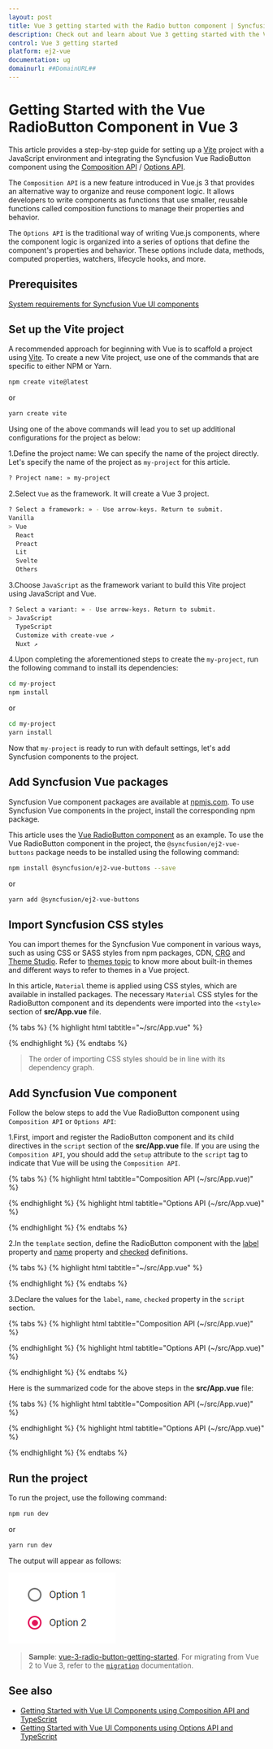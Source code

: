 ```yaml
---
layout: post
title: Vue 3 getting started with the Radio button component | Syncfusion
description: Check out and learn about Vue 3 getting started with the Vue RadioButton component of Syncfusion Essential JS 2 and more details.
control: Vue 3 getting started
platform: ej2-vue
documentation: ug
domainurl: ##DomainURL##
---
```


# Getting Started with the Vue RadioButton Component in Vue 3

This article provides a step-by-step guide for setting up a [Vite](https://vitejs.dev/) project with a JavaScript environment and integrating the Syncfusion Vue RadioButton component using the [Composition API](https://vuejs.org/guide/introduction.html#composition-api) / [Options API](https://vuejs.org/guide/introduction.html#options-api).

The `Composition API` is a new feature introduced in Vue.js 3 that provides an alternative way to organize and reuse component logic. It allows developers to write components as functions that use smaller, reusable functions called composition functions to manage their properties and behavior.

The `Options API` is the traditional way of writing Vue.js components, where the component logic is organized into a series of options that define the component's properties and behavior. These options include data, methods, computed properties, watchers, lifecycle hooks, and more.

## Prerequisites

[System requirements for Syncfusion Vue UI components](https://ej2.syncfusion.com/vue/documentation/system-requirements/)

## Set up the Vite project

A recommended approach for beginning with Vue is to scaffold a project using [Vite](https://vitejs.dev/). To create a new Vite project, use one of the commands that are specific to either NPM or Yarn.

```bash
npm create vite@latest
```

or

```bash
yarn create vite
```

Using one of the above commands will lead you to set up additional configurations for the project as below:

1.Define the project name: We can specify the name of the project directly. Let's specify the name of the project as `my-project` for this article.

```bash
? Project name: » my-project
```

2.Select `Vue` as the framework. It will create a Vue 3 project.

```bash
? Select a framework: » - Use arrow-keys. Return to submit.
Vanilla
> Vue
  React
  Preact
  Lit
  Svelte
  Others
```

3.Choose `JavaScript` as the framework variant to build this Vite project using JavaScript and Vue.

```bash
? Select a variant: » - Use arrow-keys. Return to submit.
> JavaScript
  TypeScript
  Customize with create-vue ↗
  Nuxt ↗
```

4.Upon completing the aforementioned steps to create the `my-project`, run the following command to install its dependencies:

```bash
cd my-project
npm install
```

or

```bash
cd my-project
yarn install
```

Now that `my-project` is ready to run with default settings, let's add Syncfusion components to the project.

## Add Syncfusion Vue packages

Syncfusion Vue component packages are available at [npmjs.com](https://www.npmjs.com/search?q=ej2-vue). To use Syncfusion Vue components in the project, install the corresponding npm package.

This article uses the [Vue RadioButton component](https://www.syncfusion.com/vue-components/vue-radio-button) as an example. To use the Vue RadioButton component in the project, the `@syncfusion/ej2-vue-buttons` package needs to be installed using the following command:

```bash
npm install @syncfusion/ej2-vue-buttons --save
```

or

```bash
yarn add @syncfusion/ej2-vue-buttons
```

## Import Syncfusion CSS styles

You can import themes for the Syncfusion Vue component in various ways, such as using CSS or SASS styles from npm packages, CDN, [CRG](https://ej2.syncfusion.com/javascript/documentation/common/custom-resource-generator/) and [Theme Studio](https://ej2.syncfusion.com/vue/documentation/appearance/theme-studio/). Refer to [themes topic](https://ej2.syncfusion.com/vue/documentation/appearance/theme/) to know more about built-in themes and different ways to refer to themes in a Vue project.

In this article, `Material` theme is applied using CSS styles, which are available in installed packages. The necessary `Material` CSS styles for the RadioButton component and its dependents were imported into the `<style>` section of **src/App.vue** file.

{% tabs %}
{% highlight html tabtitle="~/src/App.vue" %}

<style>
@import "../node_modules/@syncfusion/ej2-base/styles/material.css";
@import "../node_modules/@syncfusion/ej2-vue-buttons/styles/material.css";
</style>

{% endhighlight %}
{% endtabs %}

> The order of importing CSS styles should be in line with its dependency graph.
## Add Syncfusion Vue component

Follow the below steps to add the Vue RadioButton component using `Composition API` or `Options API`:

  1.First, import and register the RadioButton component and its child directives in the `script` section of the **src/App.vue** file. If you are using the `Composition API`, you should add the `setup` attribute to the `script` tag to indicate that Vue will be using the `Composition API`.

{% tabs %}
{% highlight html tabtitle="Composition API (~/src/App.vue)" %}

<script setup>
  import { RadioButtonComponent as EjsRadiobutton } from "@syncfusion/ej2-vue-buttons";
</script>

{% endhighlight %}
{% highlight html tabtitle="Options API (~/src/App.vue)" %}

<script>
import { RadioButtonComponent } from "@syncfusion/ej2-vue-buttons";
//Component registration
export default {
  name: "App",
  components: {
    "ejs-radiobutton": RadioButtonComponent
  }
}
</script>

{% endhighlight %}
{% endtabs %}

2.In the `template` section, define the RadioButton component with the [label](https://helpej2.syncfusion.com/vue/documentation/api/radio-button#label) property and [name](https://helpej2.syncfusion.com/vue/documentation/api/radio-button#name) property and [checked](https://helpej2.syncfusion.com/vue/documentation/api/radio-button#checked) definitions.

{% tabs %}
{% highlight html tabtitle="~/src/App.vue" %}

<template>
  <ul>
    <li><ejs-radiobutton label='Label1' name='name'></ejs-radiobutton></li>
    <li><ejs-radiobutton label='Label2' name='name' checked="isChecked"></ejs-radiobutton></li>
  </ul>
</template>

{% endhighlight %}
{% endtabs %}

3.Declare the values for the `label`, `name`, `checked` property in the `script` section.

{% tabs %}
{% highlight html tabtitle="Composition API (~/src/App.vue)" %}

<script setup>
const Label1 = "Option 1"; 
const Label2 = "Option 2";
const name = "default";
bool isChecked = true;
</script>

{% endhighlight %}
{% highlight html tabtitle="Options API (~/src/App.vue)" %}

<script>
data() {
  return {
    Label1 = "Option 1"; 
    Label2 = "Option 2";
    name = "default";
    isChecked = true;
  };
}
</script>

{% endhighlight %}
{% endtabs %}

Here is the summarized code for the above steps in the **src/App.vue** file:

{% tabs %}
{% highlight html tabtitle="Composition API (~/src/App.vue)" %}

<template>
  <ul>
    <li><ejs-radiobutton label='Label1' name='name'></ejs-radiobutton></li>
    <li><ejs-radiobutton label='Label2' name='name' checked=isChecked></ejs-radiobutton></li>
  </ul>
</template>

<script setup>
import { RadioButtonComponent as EjsRadiobutton } from "@syncfusion/ej2-vue-buttons";
const Label1 = "Option 1"; 
const Label2 = "Option 2";
const name = "default";
bool isChecked = true;
</script>

<style>
@import "../node_modules/@syncfusion/ej2-base/styles/material.css";
@import "../node_modules/@syncfusion/ej2-vue-buttons/styles/material.css";
</style>

{% endhighlight %}
{% highlight html tabtitle="Options API (~/src/App.vue)" %}

<template>
  <ul>
    <li><ejs-radiobutton label='Label1' name='name'></ejs-radiobutton></li>
    <li><ejs-radiobutton label='Label2' name='name' checked=isChecked></ejs-radiobutton></li>
  </ul>
</template>

<script>
  import { RadioButtonComponent } from "@syncfusion/ej2-vue-buttons";
  // Component registration
  export default {
    name: "App",
    // Declaring component and its directives
    components: {
       "ejs-radiobutton": RadioButtonComponent
    },
    // Bound properties declarations
    data() {
      return {
        Label1 = "Option 1"; 
        Label2 = "Option 2";
        name = "default";
        isChecked = true;
      };
    }
  };
</script>

<style>
@import "../node_modules/@syncfusion/ej2-base/styles/material.css";
@import "../node_modules/@syncfusion/ej2-vue-buttons/styles/material.css";
</style>

{% endhighlight %}
{% endtabs %}

## Run the project

To run the project, use the following command:

```bash
npm run dev
```

or

```bash
yarn run dev
```

The output will appear as follows:

![vue-3-js-radio-button](images/vue-3-js-radioButton.PNG)

> **Sample**: [vue-3-radio-button-getting-started](https://github.com/SyncfusionExamples/EJ2-Vue3-gettingstarted).
For migrating from Vue 2 to Vue 3, refer to the [`migration`](https://ej2.syncfusion.com/vue/documentation/getting-started/vue3-tutorial/#migration-from-vue-2-to-vue-3) documentation.

## See also

* [Getting Started with Vue UI Components using Composition API and TypeScript](../getting-started/vue-3-ts-composition.md)
* [Getting Started with Vue UI Components using Options API and TypeScript](../getting-started/vue-3-ts-options.md)
